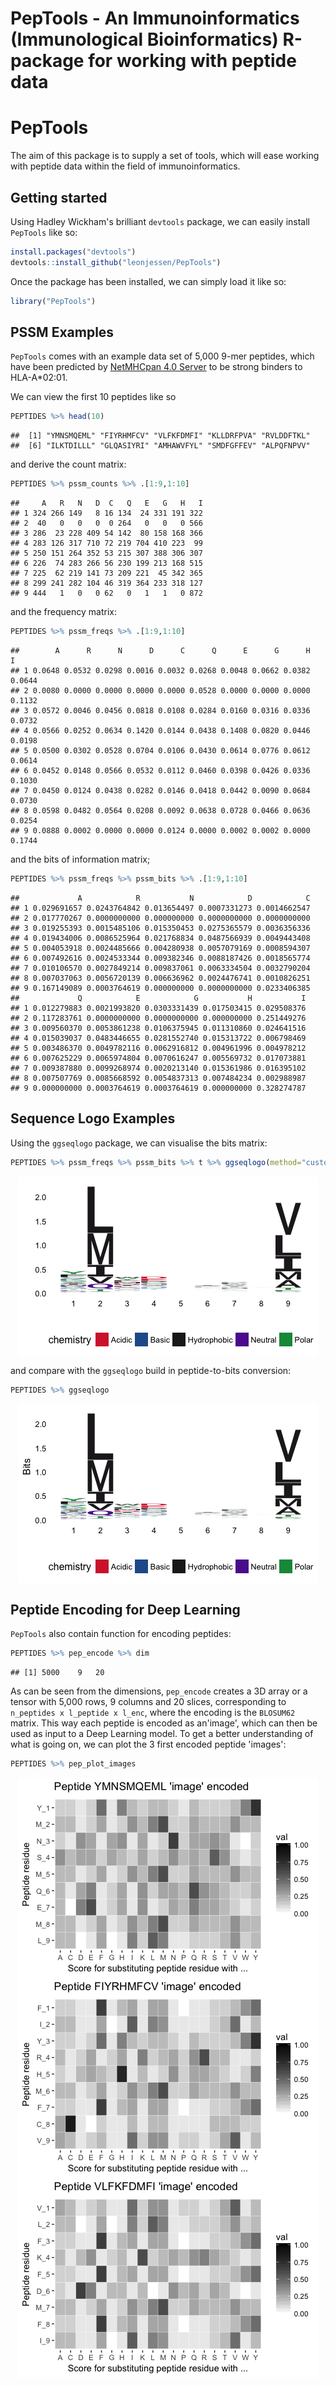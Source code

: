 PepTools - An Immunoinformatics (Immunological Bioinformatics) R-package for working with peptide data
================

PepTools
========

The aim of this package is to supply a set of tools, which will ease working with peptide data within the field of immunoinformatics.

Getting started
---------------

Using Hadley Wickham's brilliant `devtools` package, we can easily install `PepTools` like so:

``` r
install.packages("devtools")
devtools::install_github("leonjessen/PepTools")
```

Once the package has been installed, we can simply load it like so:

``` r
library("PepTools")
```

PSSM Examples
-------------

`PepTools` comes with an example data set of 5,000 9-mer peptides, which have been predicted by [NetMHCpan 4.0 Server](http://www.cbs.dtu.dk/services/NetMHCpan-4.0/) to be strong binders to HLA-A\*02:01.

We can view the first 10 peptides like so

``` r
PEPTIDES %>% head(10)
```

    ##  [1] "YMNSMQEML" "FIYRHMFCV" "VLFKFDMFI" "KLLDRFPVA" "RVLDDFTKL"
    ##  [6] "ILKTDILLL" "GLQASIYRI" "AMHAWVFYL" "SMDFGFFEV" "ALPQFNPVV"

and derive the count matrix:

``` r
PEPTIDES %>% pssm_counts %>% .[1:9,1:10]
```

    ##     A   R   N   D  C   Q   E   G   H   I
    ## 1 324 266 149   8 16 134  24 331 191 322
    ## 2  40   0   0   0  0 264   0   0   0 566
    ## 3 286  23 228 409 54 142  80 158 168 366
    ## 4 283 126 317 710 72 219 704 410 223  99
    ## 5 250 151 264 352 53 215 307 388 306 307
    ## 6 226  74 283 266 56 230 199 213 168 515
    ## 7 225  62 219 141 73 209 221  45 342 365
    ## 8 299 241 282 104 46 319 364 233 318 127
    ## 9 444   1   0   0 62   0   1   1   0 872

and the frequency matrix:

``` r
PEPTIDES %>% pssm_freqs %>% .[1:9,1:10]
```

    ##        A      R      N      D      C      Q      E      G      H      I
    ## 1 0.0648 0.0532 0.0298 0.0016 0.0032 0.0268 0.0048 0.0662 0.0382 0.0644
    ## 2 0.0080 0.0000 0.0000 0.0000 0.0000 0.0528 0.0000 0.0000 0.0000 0.1132
    ## 3 0.0572 0.0046 0.0456 0.0818 0.0108 0.0284 0.0160 0.0316 0.0336 0.0732
    ## 4 0.0566 0.0252 0.0634 0.1420 0.0144 0.0438 0.1408 0.0820 0.0446 0.0198
    ## 5 0.0500 0.0302 0.0528 0.0704 0.0106 0.0430 0.0614 0.0776 0.0612 0.0614
    ## 6 0.0452 0.0148 0.0566 0.0532 0.0112 0.0460 0.0398 0.0426 0.0336 0.1030
    ## 7 0.0450 0.0124 0.0438 0.0282 0.0146 0.0418 0.0442 0.0090 0.0684 0.0730
    ## 8 0.0598 0.0482 0.0564 0.0208 0.0092 0.0638 0.0728 0.0466 0.0636 0.0254
    ## 9 0.0888 0.0002 0.0000 0.0000 0.0124 0.0000 0.0002 0.0002 0.0000 0.1744

and the bits of information matrix;

``` r
PEPTIDES %>% pssm_freqs %>% pssm_bits %>% .[1:9,1:10]
```

    ##             A            R           N            D            C
    ## 1 0.029691657 0.0243764842 0.013654497 0.0007331273 0.0014662547
    ## 2 0.017770267 0.0000000000 0.000000000 0.0000000000 0.0000000000
    ## 3 0.019255393 0.0015485106 0.015350453 0.0275365579 0.0036356336
    ## 4 0.019434006 0.0086525964 0.021768834 0.0487566939 0.0049443408
    ## 5 0.004053918 0.0024485666 0.004280938 0.0057079169 0.0008594307
    ## 6 0.007492616 0.0024533344 0.009382346 0.0088187426 0.0018565774
    ## 7 0.010106570 0.0027849214 0.009837061 0.0063334504 0.0032790204
    ## 8 0.007037063 0.0056720139 0.006636962 0.0024476741 0.0010826251
    ## 9 0.167149089 0.0003764619 0.000000000 0.0000000000 0.0233406385
    ##             Q            E            G           H           I
    ## 1 0.012279883 0.0021993820 0.0303331439 0.017503415 0.029508376
    ## 2 0.117283761 0.0000000000 0.0000000000 0.000000000 0.251449276
    ## 3 0.009560370 0.0053861238 0.0106375945 0.011310860 0.024641516
    ## 4 0.015039037 0.0483446655 0.0281552740 0.015313722 0.006798469
    ## 5 0.003486370 0.0049782116 0.0062916812 0.004961996 0.004978212
    ## 6 0.007625229 0.0065974804 0.0070616247 0.005569732 0.017073881
    ## 7 0.009387880 0.0099268974 0.0020213140 0.015361986 0.016395102
    ## 8 0.007507769 0.0085668592 0.0054837313 0.007484234 0.002988987
    ## 9 0.000000000 0.0003764619 0.0003764619 0.000000000 0.328274787

Sequence Logo Examples
----------------------

Using the `ggseqlogo` package, we can visualise the bits matrix:

``` r
PEPTIDES %>% pssm_freqs %>% pssm_bits %>% t %>% ggseqlogo(method="custom")
```

<img src="README_files/figure-markdown_github/man_peps_logo-1.png" style="display: block; margin: auto;" />

and compare with the `ggseqlogo` build in peptide-to-bits conversion:

``` r
PEPTIDES %>% ggseqlogo
```

<img src="README_files/figure-markdown_github/auto_peps_logo-1.png" style="display: block; margin: auto;" />

Peptide Encoding for Deep Learning
----------------------------------

`PepTools` also contain function for encoding peptides:

``` r
PEPTIDES %>% pep_encode %>% dim
```

    ## [1] 5000    9   20

As can be seen from the dimensions, `pep_encode` creates a 3D array or a tensor with 5,000 rows, 9 columns and 20 slices, corresponding to `n_peptides x l_peptide x l_enc`, where the encoding is the `BLOSUM62` matrix. This way each peptide is encoded as an'image', which can then be used as input to a Deep Learning model. To get a better understanding of what is going on, we can plot the 3 first encoded peptide 'images':

``` r
PEPTIDES %>% pep_plot_images
```

<img src="README_files/figure-markdown_github/plot_peptide_images-1.png" style="display: block; margin: auto;" />
